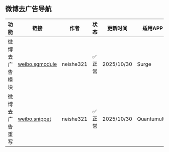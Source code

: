## 微博去广告导航

| 功能           | 链接                                                                                             | 作者       | 状态     | 更新时间                | 适用APP |
|----------------|--------------------------------------------------------------------------------------------------|------------|----------|------------------------|-----------|
| 微博去广告模块 | [weibo.sgmodule](https://raw.githubusercontent.com/neishe321/My_Scripts/refs/heads/main/Surge/Module/weibo.sgmodule) | neishe321 | ✅ 正常 | 2025/10/30 | Surge |
| 微博去广告重写 | [weibo.snippet](https://raw.githubusercontent.com/neishe321/My_Scripts/refs/heads/main/QuantumultX/Rewrite/weibo.snippet) | neishe321 | ✅ 正常 | 2025/10/30 | QuantumultX|

